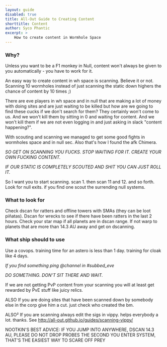 ```yaml
---
layout: guide
disabled: true
title: All-Out Guide to Creating Content
shorttitle: Content
author: Syco Phantic
excerpt: >
    How to create content in Wormhole Space
---
```


### Why?

Unless you want to be a F1 monkey in Null,  content won't always be given to you automatically - you have to work for it.

An easy way to create content in wh space is scanning.
Believe it or not. Scanning 10 wormholes instead of just scanning the static down highers the chance of content by 10 times ;)

There are eve players in wh space and in null that are making a lot of money with doing sites and are just waiting to be killed but how are we going to find these cucks if we don't search for them? They certainly won't come to us.
And we won't kill them by sitting in 0 and waiting for content. And we won't kill them if we are not even logging in and just asking in slack "content happening?".

With scouting and scanning we managed to get some good fights in wormholes space and in null sec. Also that's how I found the afk Chimera.

*SO GET ON SCANNING YOU FUCKS. STOP WAITING FOR IT. CREATE YOUR OWN FUCKING CONTENT.*

*IF OUR STATIC IS COMPLETELY SCOUTED AND SHIT YOU CAN JUST ROLL IT.*

So I want you to start scanning. scan 1. then scan 11 and 12. and so forth. Look for null exits. if you find one scout the surrending null systems.

### What to look for

Check dscan for ratters and offline towers with SMAs (they can be loot piñatas).
Dscan for wrecks to see if there have been ratters in the last 2 hours.
Check your star map if all planets are in dscan range. If not warp to planets that are more than 14.3 AU away and get on dscanning.

### What ship should to use

Use a covops. training time for an astero is less than 1 day. training for cloak like 4 days.

*If you find something ping @channel in #subbed_eve*

*DO SOMETHING. DON'T SIT THERE AND WAIT.*

If we are not getting PvP content from your scanning you will at least get rewarded by PvE stuff like juicy relics. 

ALSO
If you are doing sites that have been scanned down by somebody else in the corp give him a cut. just check who created the bm.

ALSO²
If you are scanning always edit the sigs in vippy. helps everybody a lot. thanks.
See http://all-out.github.io/guides/scanning-vippy/

NOOTKIN'S BEST ADVICE:
IF YOU JUMP INTO ANYWHERE, DSCAN 14.3 AU, PLEASE DO NOT DROP PROBES THE SECOND YOU ENTER SYSTEM, THAT'S THE EASIEST WAY TO SCARE OFF PREY
